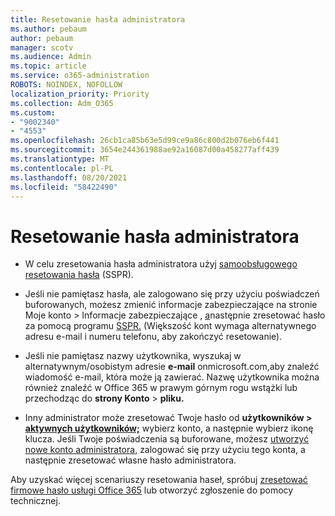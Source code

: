 ```yaml
---
title: Resetowanie hasła administratora
ms.author: pebaum
author: pebaum
manager: scotv
ms.audience: Admin
ms.topic: article
ms.service: o365-administration
ROBOTS: NOINDEX, NOFOLLOW
localization_priority: Priority
ms.collection: Adm_O365
ms.custom:
- "9002340"
- "4553"
ms.openlocfilehash: 26cb1ca85b63e5d99ce9a86c800d2b076eb6f441
ms.sourcegitcommit: 3654e244361988ae92a16087d00a458277aff439
ms.translationtype: MT
ms.contentlocale: pl-PL
ms.lasthandoff: 08/20/2021
ms.locfileid: "58422490"
---
```

# <a name="admin-password-reset"></a>Resetowanie hasła administratora

- W celu zresetowania hasła administratora użyj [samoobsługowego resetowania hasła](https://passwordreset.microsoftonline.com/) (SSPR).

- Jeśli nie pamiętasz hasła, ale zalogowano się przy użyciu poświadczeń buforowanych, możesz zmienić informacje zabezpieczające na stronie Moje konto > Informacje zabezpieczające , [a](https://mysignins.microsoft.com/security-info)następnie zresetować hasło za pomocą programu [SSPR.](https://passwordreset.microsoftonline.com/) (Większość kont wymaga alternatywnego adresu e-mail i numeru telefonu, aby zakończyć resetowanie).

- Jeśli nie pamiętasz nazwy użytkownika, wyszukaj w alternatywnym/osobistym adresie **e-mail** onmicrosoft.com,aby znaleźć wiadomość e-mail, która może ją zawierać.  Nazwę użytkownika można również znaleźć w Office 365 w prawym górnym rogu wstążki lub przechodząc do **strony Konto**  >  **pliku.**

- Inny administrator może zresetować Twoje hasło od **użytkowników > [aktywnych użytkowników;](https://portal.office.com/adminportal/home#/users)** wybierz konto, a następnie wybierz ikonę klucza.  Jeśli Twoje poświadczenia są buforowane, możesz [utworzyć nowe konto administratora](https://portal.office.com/adminportal/home#/users), zalogować się przy użyciu tego konta, a następnie zresetować własne hasło administratora.

Aby uzyskać więcej scenariuszy resetowania haseł, spróbuj [zresetować firmowe hasło usługi Office 365](https://docs.microsoft.com/microsoft-365/admin/add-users/reset-passwords) lub otworzyć zgłoszenie do pomocy technicznej.
